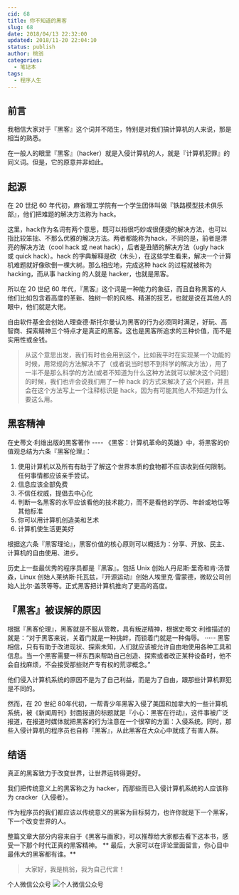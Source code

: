 ```yaml
---
cid: 68
title: 你不知道的黑客
slug: 68
date: 2018/04/13 22:32:00
updated: 2018/11-20 22:04:10
status: publish
author: 桃翁
categories: 
  - 笔记本
tags: 
  - 程序人生
---
```



## 前言
我相信大家对于『黑客』这个词并不陌生，特别是对我们搞计算机的人来说，那是相当的熟悉。

在一般人的眼里『黑客』（hacker）就是入侵计算机的人，就是『计算机犯罪』的同义词。但是，它的原意并非如此。

## 起源
在 20 世纪 60 年代初，麻省理工学院有一个学生团体叫做『铁路模型技术俱乐部』，他们把难题的解决方法称为 hack。

这里，hack作为名词有两个意思，既可以指很巧妙或很便捷的解决方法，也可以指比较笨拙、不那么优雅的解决方法。两者都能称为hack，不同的是，前者是漂亮的解决方法（cool hack 或 neat hack），后者是丑陋的解决方法（ugly hack 或 quick hack）。hack 的字典解释是砍（木头），在这些学生看来，解决一个计算机难题就好像砍倒一棵大树。那么相应地，完成这种 hack 的过程就被称为 hacking，而从事 hacking 的人就是 hacker，也就是黑客。

所以在 20 世纪 60 年代，『黑客』这个词是一种能力的象征，而且自称黑客的人他们比如包含着高度的革新、独树一帜的风格、精湛的技艺，也就是说在其他人的眼中，他们就是大佬。

自由软件基金会创始人理查德·斯托尔曼认为黑客的行为必须同时满足，好玩、高智商、探索精神三个特点才是真正的黑客。这也是黑客所追求的三种价值，而不是实用性或金钱。

> 从这个意思出发，我们有时也会用到这个，比如我平时在实现某一个功能的时候，用常规的方法解决不了（或者说当时想不到科学的解决方法），用了一半不是那么科学的方法(或者不知道为什么这种方法就可以解决这个问题)的时候，我们也许会说我们用了一种 hack 的方式来解决了这个问题，并且会在这个方法写上一个注释标识是 hack，因为有可能其他人不知道为什么要这么用。

## 黑客精神
在史蒂文·利维出版的黑客著作 ---- 《黑客：计算机革命的英雄》中，将黑客的价值观总结为六条『黑客伦理』：

1. 使用计算机以及所有有助于了解这个世界本质的食物都不应该收到任何限制。任何事情都应该亲手尝试。
2. 信息应该全部免费
3. 不信任权威，提倡去中心化
4. 判断一名黑客的水平应该看他的技术能力，而不是看他的学历、年龄或地位等其他标准
5. 你可以用计算机创造美和艺术
6. 计算机使生活更美好

根据这六条『黑客理论』，黑客价值的核心原则可以概括为：分享、开放、民主、计算机的自由使用、进步。

历史上一些最优秀的程序员都是『黑客』。包括 Unix 创始人丹尼斯·里奇和肯·汤普森，Linux 创始人莱纳斯·托瓦兹，『开源运动』创始人埃里克·雷蒙德，微软公司创始人比尔·盖茨等等。正式黑客把计算机推向了更高的高度。

## 『黑客』被误解的原因
根据『黑客伦理』，黑客就是不服从管教，具有叛逆精神，根据史蒂文·利维描述的就是：“对于黑客来说，关着门就是一种挑衅，而锁着门就是一种侮辱。 ······ 黑客相信，只有有助于改进现状、探索未知，人们就应该被允许自由地使用各种工具和信息。当一个黑客需要一样东西来帮助自己创造、探索或者改正某种设备时，他不会自找麻烦，不会接受那些财产专有权的荒谬概念。”

他们侵入计算机系统的原因不是为了自己利益，而是为了自由，跟那些计算机罪犯是不同的。

然而，在 20 世纪 80年代初，一帮青少年黑客入侵了美国和加拿大的一些计算机系统，被《新闻周刊》封面报道的标题就是『小心：黑客在行动』，这件事被广泛报道，在报道时媒体就把黑客的行为注意在一个很窄的方面：入侵系统。同时，那些入侵计算机的程序员也自称『黑客』，从此黑客在大众心中就成了有害人群。

## 结语
真正的黑客致力于改变世界，让世界运转得更好。

我们把传统意义上的黑客称之为 hacker，而那些而已入侵计算机系统的人应该称为 cracker（入侵者）。

作为程序员的我们都应该以传统意义的黑客为目标努力，也许你就是下一个黑客，下一个改变世界的人。

整篇文章大部分内容来自于《黑客与画家》，可以推荐给大家都去看下这本书，感受一下那个时代正真的黑客精神。
**
最后，大家可以在评论里面留言，你心目中最伟大的黑客都有谁。**


> 大家好，我是桃翁，我为自己代言！


个人微信公众号
![个人微信公众号](https://user-gold-cdn.xitu.io/2018/3/20/1624401bdefb8018?w=430&h=430&f=jpeg&s=22318)

